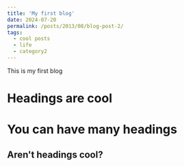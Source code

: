 ```yaml
---
title: 'My first blog'
date: 2024-07-20
permalink: /posts/2013/08/blog-post-2/
tags:
  - cool posts
  - life
  - category2
---
```


This is my first blog

Headings are cool
======

You can have many headings
======

Aren't headings cool?
------